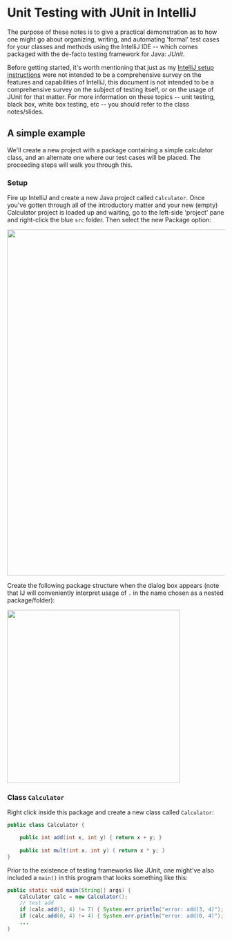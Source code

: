 # Unit Testing with JUnit in IntelliJ

The purpose of these notes is to give a practical demonstration as to how one might go about organizing, writing, and automating 'formal' test cases for your classes and methods using the IntelliJ IDE -- which comes packaged with the de-facto testing framework for Java: *JUnit*. 

Before getting started, it's worth mentioning that just as my [IntelliJ setup instructions](https://github.com/dtwelch/misc/blob/master/handouts/intellij/intellij_setup.md) were not intended to be a comprehensive survey on the features and capabilities of IntelliJ, this document is not intended to be a comprehensive survey on the subject of testing itself, or on the usage of JUnit for that matter. For more information on these topics -- unit testing, black box, white box testing, etc -- you should refer to the class notes/slides. 

## A simple example

We'll create a new project with a package containing a simple calculator class, and an alternate one where our test cases will be placed. The proceeding steps will walk you through this.

### Setup

Fire up IntelliJ and create a new Java project called `Calculator`. Once you've gotten through all of the introductory matter and your new (empty) Calculator project is loaded up and waiting, go to the left-side 'project' pane and right-click the blue `src` folder. Then select the new Package option:

<img src="https://github.com/dtwelch/misc/blob/master/handouts/intellij/testing_figs/click_pkg.png" width="800">

Create the following package structure when the dialog box appears (note that IJ will conveniently interpret usage of `.` in the name chosen as a nested package/folder):

<img src="https://github.com/dtwelch/misc/blob/master/handouts/intellij/testing_figs/name_pkg.png" width="400">

### Class `Calculator`

Right click inside this package and create a new class called `Calculator`:

```java
public class Calculator {

    public int add(int x, int y) { return x + y; }
    
    public int mult(int x, int y) { return x * y; }
}
```

Prior to the existence of testing frameworks like JUnit, one might've also included a `main()` in this program that looks something like this:
```java
public static void main(String[] args) {
    Calculator calc = new Calculator();
    // test add
    if (calc.add(3, 4) != 7) { System.err.println("error: add(3, 4)"); }
    if (calc.add(0, 4) != 4) { System.err.println("error: add(0, 4)"); }
    ...
}
```
